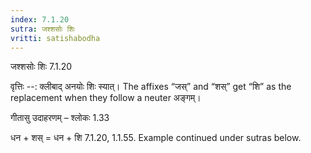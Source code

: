 ```yaml
---
index: 7.1.20
sutra: जश्शसोः शिः
vritti: satishabodha
---
```



 जश्शसोः शिः 7.1.20 


वृत्तिः --: क्लीबाद् अनयोः शिः स्यात्। The affixes “जस्” and “शस्” get “शि” as the replacement when they follow a neuter अङ्गम्। 


गीतासु उदाहरणम् – श्लोकः 1.33 


धन + शस् = धन + शि 7.1.20, 1.1.55. Example continued under sutras below. 


